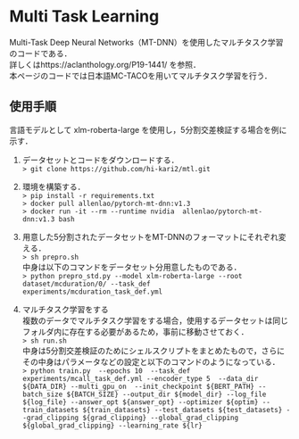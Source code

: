 # Multi Task Learning
Multi-Task Deep Neural Networks（MT-DNN）を使用したマルチタスク学習のコードである．<br>
詳しくはhttps://aclanthology.org/P19-1441/ を参照．<br>
本ページのコードでは日本語MC-TACOを用いてマルチタスク学習を行う．


## 使用手順
言語モデルとして xlm-roberta-large を使用し，5分割交差検証する場合を例に示す．

1. データセットとコードをダウンロードする． <br>
 `> git clone https://github.com/hi-kari2/mtl.git`
 
2. 環境を構築する．<br>
 `> pip install -r requirements.txt`<br>
 `> docker pull allenlao/pytorch-mt-dnn:v1.3`<br>
 `> docker run -it --rm --runtime nvidia  allenlao/pytorch-mt-dnn:v1.3 bash`
 
3. 用意した5分割されたデータセットをMT-DNNのフォーマットにそれぞれ変える． <br>
 `> sh prepro.sh`<br>
中身は以下のコマンドをデータセット分用意したものである．<br>
 `> python prepro_std.py --model xlm-roberta-large --root dataset/mcduration/0/ --task_def experiments/mcduration_task_def.yml`

4. マルチタスク学習をする<br>
 複数のデータでマルチタスク学習をする場合，使用するデータセットは同じフォルダ内に存在する必要があるため，事前に移動させておく．<br>
 `> sh run.sh`<br>
中身は5分割交差検証のためにシェルスクリプトをまとめたもので，さらにその中身はパラメータなどの設定と以下のコマンドのようになっている．<br>
 `> python train.py  --epochs 10  --task_def experiments/mcall_task_def.yml --encoder_type 5  --data_dir ${DATA_DIR} --multi_gpu_on  --init_checkpoint ${BERT_PATH} --batch_size ${BATCH_SIZE} --output_dir ${model_dir} --log_file ${log_file} --answer_opt ${answer_opt} --optimizer ${optim} --train_datasets ${train_datasets} --test_datasets ${test_datasets} --grad_clipping ${grad_clipping} --global_grad_clipping ${global_grad_clipping} --learning_rate ${lr}`

